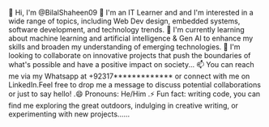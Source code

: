👋 Hi, I'm @BilalShaheen09
👀 I'm an IT Learner and  and I'm interested in a wide range of topics, including Web Dev design, embedded systems, software development, and technology trends.
🌱 I'm currently learning about machine learning and artificial intelligence & Gen AI to enhance my skills and broaden my understanding of emerging technologies.
💞️ I'm looking to collaborate on innovative projects that push the boundaries of what's possible and have a positive impact on society...
📫 You can reach me via my Whatsapp at +92317************* or connect with me on LinkedIn.Feel free to drop me a message to discuss potential collaborations or just to say hello!
.😄 Pronouns: He/Him
.⚡ Fun fact: writing code, you can find me exploring the great outdoors, indulging in creative writing, or experimenting with new projects......
